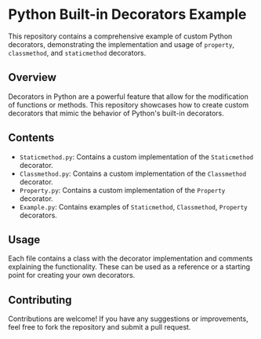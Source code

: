 # Python Built-in Decorators Example

This repository contains a comprehensive example of custom Python decorators, demonstrating the implementation and usage of `property`, `classmethod`, and `staticmethod` decorators.

## Overview

Decorators in Python are a powerful feature that allow for the modification of functions or methods. This repository showcases how to create custom decorators that mimic the behavior of Python's built-in decorators.

## Contents

- `Staticmethod.py`: Contains a custom implementation of the `Staticmethod` decorator.
- `Classmethod.py`: Contains a custom implementation of the `Classmethod` decorator.
- `Property.py`: Contains a custom implementation of the `Property` decorator.
- `Example.py`: Contains examples of `Staticmethod`, `Classmethod`, `Property` decorators.

## Usage

Each file contains a class with the decorator implementation and comments explaining the functionality. These can be used as a reference or a starting point for creating your own decorators.


## Contributing

Contributions are welcome! If you have any suggestions or improvements, feel free to fork the repository and submit a pull request.